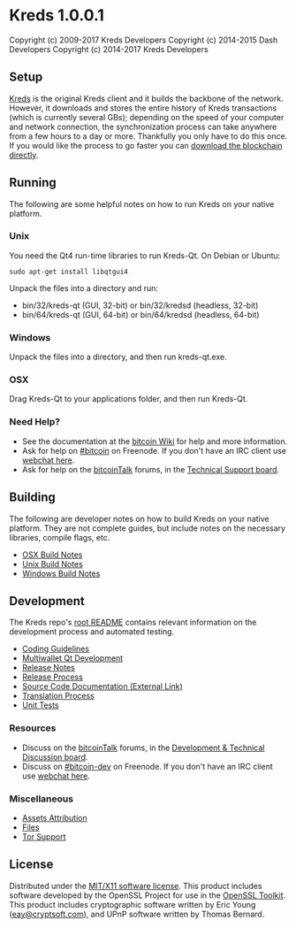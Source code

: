 Kreds 1.0.0.1
====================

Copyright (c) 2009-2017 Kreds Developers
Copyright (c) 2014-2015 Dash Developers
Copyright (c) 2014-2017 Kreds Developers


Setup
---------------------
[Kreds](https://github.com/KredsBlockchain/kreds-core/releases) is the original Kreds client and it builds the backbone of the network. However, it downloads and stores the entire history of Kreds transactions (which is currently several GBs); depending on the speed of your computer and network connection, the synchronization process can take anywhere from a few hours to a day or more. Thankfully you only have to do this once. If you would like the process to go faster you can [download the blockchain directly](bootstrap.md).

Running
---------------------
The following are some helpful notes on how to run Kreds on your native platform.

### Unix

You need the Qt4 run-time libraries to run Kreds-Qt. On Debian or Ubuntu:

	sudo apt-get install libqtgui4

Unpack the files into a directory and run:

- bin/32/kreds-qt (GUI, 32-bit) or bin/32/kredsd (headless, 32-bit)
- bin/64/kreds-qt (GUI, 64-bit) or bin/64/kredsd (headless, 64-bit)



### Windows

Unpack the files into a directory, and then run kreds-qt.exe.

### OSX

Drag Kreds-Qt to your applications folder, and then run Kreds-Qt.

### Need Help?

* See the documentation at the [bitcoin Wiki](https://en.bitcoin.it/wiki/Main_Page)
for help and more information.
* Ask for help on [#bitcoin](http://webchat.freenode.net?channels=bitcoin) on Freenode. If you don't have an IRC client use [webchat here](http://webchat.freenode.net?channels=bitcoin).
* Ask for help on the [bitcoinTalk](https://bitcointalk.org/) forums, in the [Technical Support board](https://bitcointalk.org/index.php?board=4.0).

Building
---------------------
The following are developer notes on how to build Kreds on your native platform. They are not complete guides, but include notes on the necessary libraries, compile flags, etc.

- [OSX Build Notes](build-osx.md)
- [Unix Build Notes](build-unix.md)
- [Windows Build Notes](build-msw.md)

Development
---------------------
The Kreds repo's [root README](https://github.com/LIMXTEC/Kreds) contains relevant information on the development process and automated testing.

- [Coding Guidelines](coding.md)
- [Multiwallet Qt Development](multiwallet-qt.md)
- [Release Notes](release-notes.md)
- [Release Process](release-process.md)
- [Source Code Documentation (External Link)](https://dev.visucore.com/bitcoin/doxygen/)
- [Translation Process](translation_process.md)
- [Unit Tests](unit-tests.md)

### Resources
* Discuss on the [bitcoinTalk](https://bitcointalk.org/) forums, in the [Development & Technical Discussion board](https://bitcointalk.org/index.php?board=6.0).
* Discuss on [#bitcoin-dev](http://webchat.freenode.net/?channels=bitcoin) on Freenode. If you don't have an IRC client use [webchat here](http://webchat.freenode.net/?channels=bitcoin-dev).

### Miscellaneous
- [Assets Attribution](assets-attribution.md)
- [Files](files.md)
- [Tor Support](tor.md)

License
---------------------
Distributed under the [MIT/X11 software license](http://www.opensource.org/licenses/mit-license.php).
This product includes software developed by the OpenSSL Project for use in the [OpenSSL Toolkit](http://www.openssl.org/). This product includes
cryptographic software written by Eric Young ([eay@cryptsoft.com](mailto:eay@cryptsoft.com)), and UPnP software written by Thomas Bernard.
